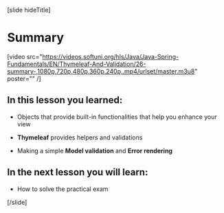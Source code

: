 [slide hideTitle]

# Summary

[video src="https://videos.softuni.org/hls/Java/Java-Spring-Fundamentals/EN/Thymeleaf-And-Validation/26-summary-,1080p,720p,480p,360p,240p,.mp4/urlset/master.m3u8" poster="" /]

## In this lesson you learned:

- Objects that provide built-in functionalities that help you enhance your view

- **Thymeleaf** provides helpers and validations

- Making a simple **Model validation** and **Error rendering**


## In the next lesson you will learn:

- How to solve the practical exam

[/slide]
